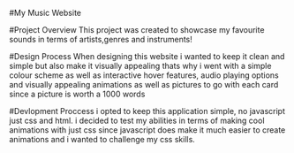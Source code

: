#My Music Website

#Project Overview
This project was created to showcase my favourite sounds in terms of artists,genres and instruments!

#Design Process
When designing this website i wanted to keep it clean and simple but also make it visually appealing
thats why i went with a simple colour scheme as well as interactive hover features, audio playing options
and visually appealing animations as well as pictures to go with each card since a picture is worth a 1000 words

#Devlopment Proccess
i opted to keep this application simple, no javascript just css and html. i decided to test my abilities
in terms of making cool animations with just css since javascript does make it much easier to create animations
and i wanted to challenge my css skills.
